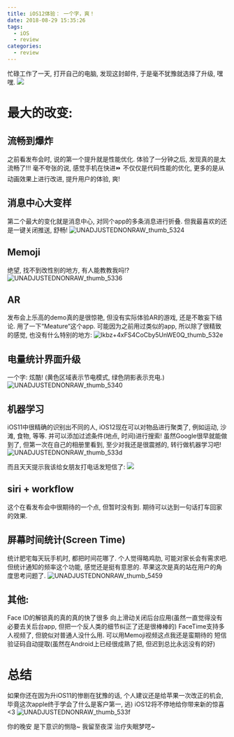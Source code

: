 ```yaml
---
title: iOS12体验： 一个字，爽！
date: 2018-08-29 15:35:26
tags: 
  - iOS
  - review
categories:
  - review
---
```



忙碌工作了一天, 打开自己的电脑, 发现这封邮件, 于是毫不犹豫就选择了升级, 嘿嘿.
![](http://opetwnn9x.bkt.clouddn.com/images/blog/180829_ios12_review/15355522163590.jpg)


<!--more-->

# 最大的改变:
## 流畅到爆炸
之前看发布会时, 说的第一个提升就是性能优化. 
体验了一分钟之后, 发现真的是太流畅了!!! 毫不夸张的说, 感觉手机在快进⏩
不仅仅是代码性能的优化, 更多的是从动画效果上进行改进, 提升用户的体验, 爽!

## 消息中心大变样
第二个最大的变化就是消息中心, 对同个app的多条消息进行折叠. 
但我最喜欢的还是一键关闭推送, 舒畅!
![UNADJUSTEDNONRAW_thumb_5324](http://opetwnn9x.bkt.clouddn.com/images/blog/180829_ios12_review/UNADJUSTEDNONRAW_thumb_5324.jpg)


## Memoji
绝望, 找不到改性别的地方, 有人能教教我吗!?
![UNADJUSTEDNONRAW_thumb_5336](/images/blog/180829_ios12_review/UNADJUSTEDNONRAW_thumb_5336.jpg)


## AR
发布会上乐高的demo真的是很惊艳, 但没有实际体验AR的游戏, 还是不敢妄下结论. 
用了一下“Meature“这个app. 可能因为之前用过类似的app, 所以除了很精致的感觉, 也没有什么特别的地方:
![Ikbz+4xFS4CoCby5UnWE0Q_thumb_532e](/images/blog/180829_ios12_review/Ikbz+4xFS4CoCby5UnWE0Q_thumb_532e.jpg)


## 电量统计界面升级
一个字: 炫酷! (黄色区域表示节电模式, 绿色阴影表示充电.)
![UNADJUSTEDNONRAW_thumb_5340](/images/blog/180829_ios12_review/UNADJUSTEDNONRAW_thumb_5340.jpg)


## 机器学习
iOS11中很精确的识别出不同的人, iOS12现在可以对物品进行聚类了, 例如运动, 沙滩, 食物, 等等. 并可以添加过滤条件(地点, 时间)进行搜索! 虽然Google很早就能做到了, 但第一次在自己的相册里看到, 至少对我还是很震撼的, 转行做机器学习吧!
![UNADJUSTEDNONRAW_thumb_533d](/images/blog/180829_ios12_review/UNADJUSTEDNONRAW_thumb_533d.jpg)

而且天天提示我该给女朋友打电话发短信了:
![](/images/blog/180829_ios12_review/15355523081043.jpg)


## siri + workflow
这个在看发布会中很期待的一个点, 但暂时没有到. 期待可以达到一句话打车回家的效果. 

## 屏幕时间统计(Screen Time)
统计肥宅每天玩手机时, 都把时间花哪了. 个人觉得略鸡肋, 可能对家长会有需求吧. 
但统计通知的频率这个功能, 感觉还是挺有意思的. 
苹果这次是真的站在用户的角度思考问题了.
![UNADJUSTEDNONRAW_thumb_5459](/images/blog/180829_ios12_review/UNADJUSTEDNONRAW_thumb_5459.jpg)


## 其他:
Face ID的解锁真的真的真的快了很多
向上滑动关闭后台应用(虽然一直觉得没有必要去关后台app, 但把一个反人类的细节纠正了还是很棒棒的)
FaceTime支持多人视频了, 但貌似对普通人没什么用. 可以用Memoji视频这点我还是蛮期待的
短信验证码自动提取(虽然在Android上已经很成熟了把, 但迟到总比永远没有的好)


# 总结
如果你还在因为升iOS11的惨剧在犹豫的话, 个人建议还是给苹果一次改正的机会, 毕竟这次apple终于学会了什么是客户第一, 逃)
iOS12将不停地给你带来新的惊喜 <3
![UNADJUSTEDNONRAW_thumb_533f](/images/blog/180829_ios12_review/UNADJUSTEDNONRAW_thumb_533f.jpg)

你的晚安 是下意识的恻隐~
我留至夜深 治疗失眠梦呓~



